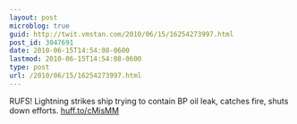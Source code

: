 ```yaml
---
layout: post
microblog: true
guid: http://twit.vmstan.com/2010/06/15/16254273997.html
post_id: 3047691
date: 2010-06-15T14:54:08-0600
lastmod: 2010-06-15T14:54:08-0600
type: post
url: /2010/06/15/16254273997.html
---
```

RUFS! Lightning strikes ship trying to contain BP oil leak, catches fire, shuts down efforts. [huff.to/cMisMM](http://huff.to/cMisMM)
